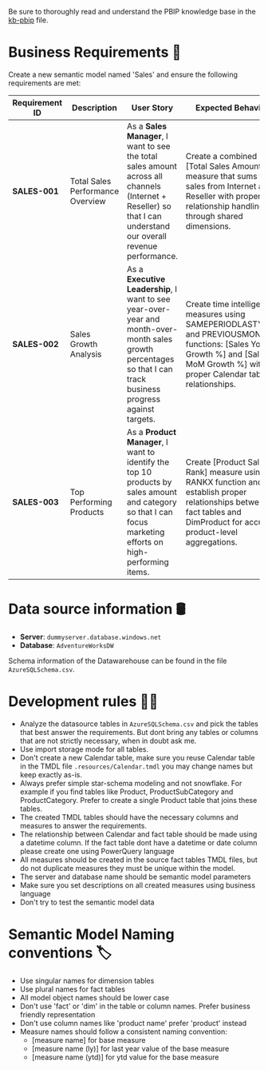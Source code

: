Be sure to thoroughly read and understand the PBIP knowledge base in the [kb-pbip](../.resources/kb-pbip.md) file.

# Business Requirements 💼

Create a new semantic model named 'Sales' and ensure the following requirements are met:

| Requirement ID | Description | User Story | Expected Behavior |
|---------------|-------------|------------|-------------------|
| **SALES-001** | Total Sales Performance Overview | As a **Sales Manager**, I want to see the total sales amount across all channels (Internet + Reseller) so that I can understand our overall revenue performance. | Create a combined [Total Sales Amount] measure that sums the sales from Internet and Reseller with proper relationship handling through shared dimensions. |
| **SALES-002** | Sales Growth Analysis | As a **Executive Leadership**, I want to see year-over-year and month-over-month sales growth percentages so that I can track business progress against targets. | Create time intelligence measures using SAMEPERIODLASTYEAR and PREVIOUSMONTH functions: [Sales YoY Growth %] and [Sales MoM Growth %] with proper Calendar table relationships. |
| **SALES-003** | Top Performing Products | As a **Product Manager**, I want to identify the top 10 products by sales amount and category so that I can focus marketing efforts on high-performing items. | Create [Product Sales Rank] measure using RANKX function and establish proper relationships between fact tables and DimProduct for accurate product-level aggregations. |

# Data source information 🛢️

- **Server**: `dummyserver.database.windows.net`
- **Database**: `AdventureWorksDW`

Schema information of the Datawarehouse can be found in the file `AzureSQLSchema.csv`.

# Development rules 🧑‍💻

- Analyze the datasource tables in `AzureSQLSchema.csv` and pick the tables that best answer the requirements. But dont bring any tables or columns that are not strictly necessary, when in doubt ask me.
- Use import storage mode for all tables.
- Don't create a new Calendar table, make sure you reuse Calendar table in the TMDL file `.resources/Calendar.tmdl` you may change names but keep exactly as-is. 
- Always prefer simple star-schema modeling and not snowflake. For example if you find tables like Product, ProductSubCategory and ProductCategory. Prefer to create a single Product table that joins these tables.
- The created TMDL tables should have the necessary columns and measures to answer the requirements.
- The relationship between Calendar and fact table should be made using a datetime column. If the fact table  dont have a datetime or date column please create one using PowerQuery language
- All measures should be created in the source fact tables TMDL files, but do not duplicate measures they must be unique within the model. 
- The server and database name should be semantic model parameters
- Make sure you set descriptions on all created measures using business language
- Don't try to test the semantic model data

# Semantic Model Naming conventions 🏷️

- Use singular names for dimension tables
- Use plural names for fact tables
- All model object names should be lower case
- Don't use 'fact' or 'dim' in the table or column names. Prefer business friendly representation
- Don't use column names like 'product name' prefer 'product' instead
- Measure names should follow a consistent naming convention: 
  - [measure name] for base measure
  - [measure name (ly)] for last year value of the base measure
  - [measure name (ytd)] for ytd value for the base measure
